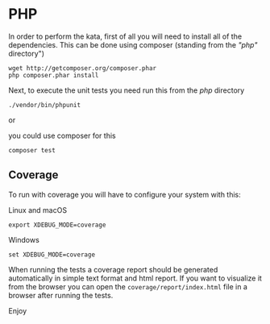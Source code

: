 # PHP

In order to perform the kata, first of all you will need to install all of the dependencies. This can be done using
composer (standing from the *"php"* directory")
```shell
wget http://getcomposer.org/composer.phar
php composer.phar install
```

Next, to execute the unit tests you need run this from the *php* directory 
```shell
./vendor/bin/phpunit
```
or

you could use composer for this
```shell
composer test
```

## Coverage

To run with coverage you will have to configure your system with this:

Linux and macOS
```shell
export XDEBUG_MODE=coverage
```

Windows
```shell
set XDEBUG_MODE=coverage
```

When running the tests a coverage report should be generated automatically in simple text format and html report. If you want
to visualize it from the browser you can open the `coverage/report/index.html` file in a browser after running the tests.

Enjoy

